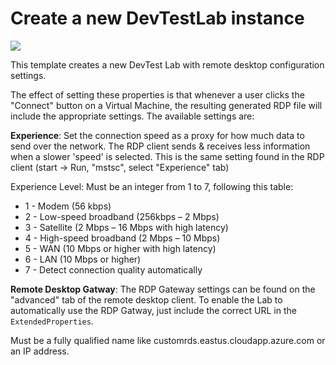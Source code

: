 # Create a new DevTestLab instance

<a href="https://portal.azure.com/#create/Microsoft.Template/uri/https%3A%2F%2Fraw.githubusercontent.com%2FAzure%2Fazure-devtestlab%2Fmaster%2Fsamples%2FDevTestLabs%2FQuickStartTemplates%2F301-dtl-create-lab-with-remote-desktop-settings%2Fazuredeploy.json" target="_blank">
    <img src="http://azuredeploy.net/deploybutton.png"/>
</a>

This template creates a new DevTest Lab with remote desktop configuration settings.

The effect of setting these properties is that whenever a user clicks the "Connect" button on a Virtual Machine, the resulting generated RDP file will include the appropriate settings.  The available settings are:

**Experience**:  Set the connection speed as a proxy for how much data to send over the network.  The RDP client sends & receives less information when a slower 'speed' is selected.  This is the same setting found in the RDP client (start -> Run, "mstsc", select "Experience" tab)

Experience Level:  Must be an integer from 1 to 7, following this table:
   * 1  -  Modem (56 kbps)
   * 2  -  Low-speed broadband (256kbps – 2 Mbps)
   * 3  -  Satellite (2 Mbps – 16 Mbps with high latency)
   * 4  -  High-speed broadband (2 Mbps – 10 Mbps)
   * 5  -  WAN (10 Mbps or higher with high latency)
   * 6  -  LAN (10 Mbps or higher)
   * 7  -  Detect connection quality automatically

**Remote Desktop Gatway**:  The RDP Gateway settings can be found on the "advanced" tab of the remote desktop client.  To enable the Lab to automatically use the RDP Gatway, just include the correct URL in the `ExtendedProperties`.

Must be a fully qualified name like customrds.eastus.cloudapp.azure.com or an IP address.
